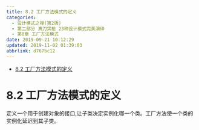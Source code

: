 ```yaml
---
title: 8.2 工厂方法模式的定义
categories: 
  - 设计模式之禅(第2版)
  - 第二部分 真刀实枪 23种设计模式完美演绎
  - 第8章 工厂方法模式
date: 2019-09-21 10:12:29
updated: 2019-11-02 01:39:03
abbrlink: d767bc12
---
```

- [8.2 工厂方法模式的定义](/ReadingNotes/d767bc12/#8-2-工厂方法模式的定义)

<!--more-->
<script src="https://cdn.bootcss.com/jquery/3.4.0/jquery.slim.min.js"></script>
<script>$(document).ready(function () {$(".post-body > ul:nth-child(1)").hide();});</script>

<!--end-->
# 8.2 工厂方法模式的定义 #
定义一个用于创建对象的接口,让子类决定实例化哪一个类。工厂方法使一个类的实例化延迟到其子类。

